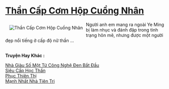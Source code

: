 <a href="https://truyentiki.com/than-cap-com-hop-cuong-nhan.33834/" title="Thần Cấp Cơm Hộp Cuồng Nhân"><h1>Thần Cấp Cơm Hộp Cuồng Nhân</h1></a><div style="display:table"><img align="right" style="float: left; padding: 10px;" src="https://truyentiki.com/a/img/str/src/33834.jpg" alt="Thần Cấp Cơm Hộp Cuồng Nhân">Người anh em mang ra ngoài Ye Ming bị làm nhục và đánh đập trong tình trạng hôn mê, nhưng được một người đẹp nổi tiếng ở cấp độ nữ thần ...</div><p><br><b>Truyện Hay Khác :</b></p><a href="https://truyentiki.com/nha-giau-so-mot-tu-cong-nghe-den-bat-dau.33833/" alt="Nhà Giàu Số Một Từ Công Nghệ Đen Bắt Đầu">Nhà Giàu Số Một Từ Công Nghệ Đen Bắt Đầu</a><br/><a href="https://github.com/nownovels/top500/tree/master/truyenhay/33578/" alt="Siêu Cấp Học Thần">Siêu Cấp Học Thần</a><br/><a href="https://github.com/nownovels/top500/tree/master/truyenhay/33869/" alt="Phục Thiên Thị">Phục Thiên Thị</a><br/><a href="https://github.com/nownovels/top500/tree/master/truyenhay/33922/" alt="Mạnh Nhất Nhà Tiên Tri">Mạnh Nhất Nhà Tiên Tri</a><br/>